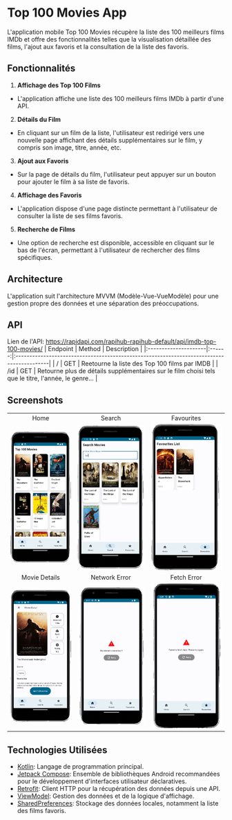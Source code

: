 
# Top 100 Movies App

L'application mobile Top 100 Movies récupère la liste des 100 meilleurs films IMDb et offre des fonctionnalités telles que la visualisation détaillée des films, l'ajout aux favoris et la consultation de la liste des favoris.

## Fonctionnalités

1. **Affichage des Top 100 Films**
- L'application affiche une liste des 100 meilleurs films IMDb à partir d'une API.

2. **Détails du Film**
- En cliquant sur un film de la liste, l'utilisateur est redirigé vers une nouvelle page affichant des détails supplémentaires sur le film, y compris son image, titre, année, etc.

3. **Ajout aux Favoris**
- Sur la page de détails du film, l'utilisateur peut appuyer sur un bouton pour ajouter le film à sa liste de favoris.

4. **Affichage des Favoris**
- L'application dispose d'une page distincte permettant à l'utilisateur de consulter la liste de ses films favoris.

5. **Recherche de Films**
- Une option de recherche est disponible, accessible en cliquant sur le bas de l'écran, permettant à l'utilisateur de rechercher des films spécifiques.

## Architecture

L'application suit l'architecture MVVM (Modèle-Vue-VueModèle) pour une gestion propre des données et une séparation des préoccupations.

## API
Lien de l'API: https://rapidapi.com/rapihub-rapihub-default/api/imdb-top-100-movies/
|        Endpoint       | Method |                                         Description                                        |
|:---------------------|:------:|:------------------------------------------------------------------------------------------|
| /           |  GET  | Reetourne la liste des Top 100 films par IMDB                                              |
| /id        |  GET  | Retourne plus de détails supplémentaires sur le film choisi tels que le titre, l'année, le genre...                                       |

## Screenshots

| | | |
:-------------------------:|:-------------------------:|:-------------------------:
|Home| Search | Favourites |
| ![Home](/Screenshots/HomeScreen.png) | ![Search](/Screenshots/SearchScreen.png) | ![Favourites](/Screenshots/FavouritesScreen.png)
|Movie Details| Network Error | Fetch Error |
| ![Movie Details](/Screenshots/MovieDetailsScreen.png) | ![Errors](/Screenshots/NetworkErrorScreen.png) | ![Errors](/Screenshots/FetchErrorScreen.png) |


## Technologies Utilisées

- [Kotlin](https://kotlinlang.org/): Langage de programmation principal.
- [Jetpack Compose](https://developer.android.com/jetpack/compose):  Ensemble de bibliothèques Android recommandées pour le développement d'interfaces utilisateur déclaratives.
- [Retrofit](https://square.github.io/retrofit/): Client HTTP pour la récupération des données depuis une API.
- [ViewModel](https://developer.android.com/topic/libraries/architecture/viewmodel): Gestion des données et de la logique d'affichage.
- [SharedPreferences](https://developer.android.com/training/data-storage/shared-preferences): Stockage des données locales, notamment la liste des films favoris.


